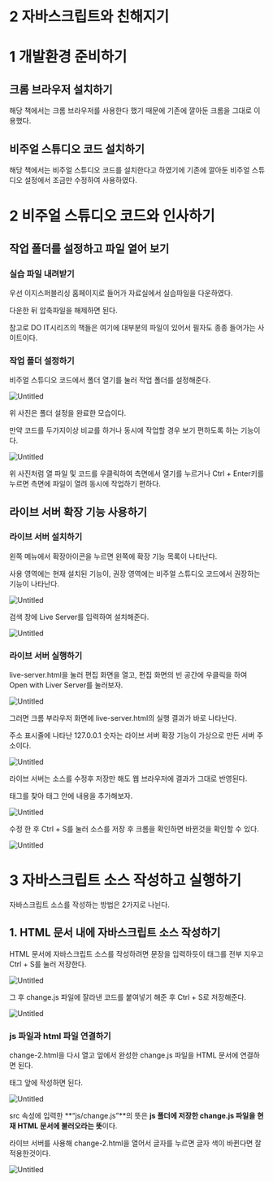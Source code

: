 # 2 자바스크립트와 친해지기

# 1 개발환경 준비하기

## 크롬 브라우저 설치하기

해당 책에서는 크롬 브라우저를 사용한다 했기 때문에 기존에 깔아둔 크롬을 그대로 이용했다.

## 비주얼 스튜디오 코드 설치하기

해당 책에서는 비주얼 스튜디오 코드를 설치한다고 하였기에 기존에 깔아둔 비주얼 스튜디오 설정에서 조금만 수정하여 사용하였다.

# 2 비주얼 스튜디오 코드와 인사하기

## 작업 폴더를 설정하고 파일 열어 보기

### 실습 파일 내려받기

우선 이지스퍼블리싱 홈페이지로 들어가 자료실에서 실습파일을 다운하였다.

다운한 뒤 압축파일을 해제하면 된다.

참고로 DO IT시리즈의 책들은 여기에 대부분의 파일이 있어서 필자도 종종 들어가는 사이트이다.

### 작업 폴더 설정하기

비주얼 스튜디오 코드에서 폴더 열기를 눌러 작업 폴더를 설정해준다.

![Untitled](2%20%E1%84%8C%E1%85%A1%E1%84%87%E1%85%A1%E1%84%89%E1%85%B3%E1%84%8F%E1%85%B3%E1%84%85%E1%85%B5%E1%86%B8%E1%84%90%E1%85%B3%E1%84%8B%E1%85%AA%20%E1%84%8E%E1%85%B5%E1%86%AB%E1%84%92%E1%85%A2%E1%84%8C%E1%85%B5%E1%84%80%E1%85%B5%20b6d112c6b66e423aa481be7ec5eed149/Untitled.png)

위 사진은 폴더 설정을 완료한 모습이다.

만약 코드를 두가지이상 비교를 하거나 동시에 작업할 경우 보기 편하도록 하는 기능이다.

![Untitled](2%20%E1%84%8C%E1%85%A1%E1%84%87%E1%85%A1%E1%84%89%E1%85%B3%E1%84%8F%E1%85%B3%E1%84%85%E1%85%B5%E1%86%B8%E1%84%90%E1%85%B3%E1%84%8B%E1%85%AA%20%E1%84%8E%E1%85%B5%E1%86%AB%E1%84%92%E1%85%A2%E1%84%8C%E1%85%B5%E1%84%80%E1%85%B5%20b6d112c6b66e423aa481be7ec5eed149/Untitled%201.png)

위 사진처럼 열 파일 및 코드를 우클릭하여 측면에서 열기를 누르거나 Ctrl + Enter키를 누르면 측면에 파일이 열려 동시에 작업하기 편하다.

## 라이브 서버 확장 기능 사용하기

### 라이브 서버 설치하기

왼쪽 메뉴에서 확장아이콘을 누르면 왼쪽에 확장 기능 목록이 나타난다.

사용 영역에는 현재 설치된 기능이, 권장 영역에는 비주얼 스튜디오 코드에서 권장하는 기능이 나타난다.

![Untitled](2%20%E1%84%8C%E1%85%A1%E1%84%87%E1%85%A1%E1%84%89%E1%85%B3%E1%84%8F%E1%85%B3%E1%84%85%E1%85%B5%E1%86%B8%E1%84%90%E1%85%B3%E1%84%8B%E1%85%AA%20%E1%84%8E%E1%85%B5%E1%86%AB%E1%84%92%E1%85%A2%E1%84%8C%E1%85%B5%E1%84%80%E1%85%B5%20b6d112c6b66e423aa481be7ec5eed149/Untitled%202.png)

검색 창에 Live Server를 입력하여 설치해준다.

![Untitled](2%20%E1%84%8C%E1%85%A1%E1%84%87%E1%85%A1%E1%84%89%E1%85%B3%E1%84%8F%E1%85%B3%E1%84%85%E1%85%B5%E1%86%B8%E1%84%90%E1%85%B3%E1%84%8B%E1%85%AA%20%E1%84%8E%E1%85%B5%E1%86%AB%E1%84%92%E1%85%A2%E1%84%8C%E1%85%B5%E1%84%80%E1%85%B5%20b6d112c6b66e423aa481be7ec5eed149/Untitled%203.png)

### 라이브 서버 실행하기

live-server.html을 눌러 편집 화면을 열고, 편집 화면의 빈 공간에 우클릭을 하여 Open with Liver Server를 눌러보자.

![Untitled](2%20%E1%84%8C%E1%85%A1%E1%84%87%E1%85%A1%E1%84%89%E1%85%B3%E1%84%8F%E1%85%B3%E1%84%85%E1%85%B5%E1%86%B8%E1%84%90%E1%85%B3%E1%84%8B%E1%85%AA%20%E1%84%8E%E1%85%B5%E1%86%AB%E1%84%92%E1%85%A2%E1%84%8C%E1%85%B5%E1%84%80%E1%85%B5%20b6d112c6b66e423aa481be7ec5eed149/Untitled%204.png)

그러면 크롬 부라우저 화면에 live-server.html의 실행 결과가 바로 나타난다.

주소 표시줄에 나타난 127.0.0.1 숫자는 라이브 서버 확장 기능이 가상으로 만든 서버 주소이다.

![Untitled](2%20%E1%84%8C%E1%85%A1%E1%84%87%E1%85%A1%E1%84%89%E1%85%B3%E1%84%8F%E1%85%B3%E1%84%85%E1%85%B5%E1%86%B8%E1%84%90%E1%85%B3%E1%84%8B%E1%85%AA%20%E1%84%8E%E1%85%B5%E1%86%AB%E1%84%92%E1%85%A2%E1%84%8C%E1%85%B5%E1%84%80%E1%85%B5%20b6d112c6b66e423aa481be7ec5eed149/Untitled%205.png)

라이브 서버는 소스를 수정후 저장만 해도 웹 브라우저에 결과가 그대로 반영된다.

<body>태그를 찾아 태그 안에 내용을 추가해보자.

![Untitled](2%20%E1%84%8C%E1%85%A1%E1%84%87%E1%85%A1%E1%84%89%E1%85%B3%E1%84%8F%E1%85%B3%E1%84%85%E1%85%B5%E1%86%B8%E1%84%90%E1%85%B3%E1%84%8B%E1%85%AA%20%E1%84%8E%E1%85%B5%E1%86%AB%E1%84%92%E1%85%A2%E1%84%8C%E1%85%B5%E1%84%80%E1%85%B5%20b6d112c6b66e423aa481be7ec5eed149/Untitled%206.png)

수정 한 후 Ctrl + S를 눌러 소스를 저장 후 크롬을 확인하면 바뀐것을 확인할 수 있다.

![Untitled](2%20%E1%84%8C%E1%85%A1%E1%84%87%E1%85%A1%E1%84%89%E1%85%B3%E1%84%8F%E1%85%B3%E1%84%85%E1%85%B5%E1%86%B8%E1%84%90%E1%85%B3%E1%84%8B%E1%85%AA%20%E1%84%8E%E1%85%B5%E1%86%AB%E1%84%92%E1%85%A2%E1%84%8C%E1%85%B5%E1%84%80%E1%85%B5%20b6d112c6b66e423aa481be7ec5eed149/Untitled%207.png)

# 3 자바스크립트 소스 작성하고 실행하기

자바스크립트 소스를 작성하는 방법은 2가지로 나뉜다.

## 1. HTML 문서 내에 자바스크립트 소스 작성하기

HTML 문서에 자바스크립트 소스를 작성하려면 문장을 입력하듯이 <script> 태그 안에 작성하면 된다.

단 아래 규칙에 주의하여 작성하여야 한다.

1. <script> 태그는 HTML 문서 어디에든 사용이 가능하다.
2. <script> 태그는 한 문서 내에서 여러 개를 사용해도 된다.
3. <script> 태그는 삽입된 위치에서 소스가 실행된다.

### <script> 태그와 함께 작성된 자바스크립트 소스 확인하기

change-1.html 파일을 열어 <script> 태그의 위치를 확인해보자.

![Untitled](2%20%E1%84%8C%E1%85%A1%E1%84%87%E1%85%A1%E1%84%89%E1%85%B3%E1%84%8F%E1%85%B3%E1%84%85%E1%85%B5%E1%86%B8%E1%84%90%E1%85%B3%E1%84%8B%E1%85%AA%20%E1%84%8E%E1%85%B5%E1%86%AB%E1%84%92%E1%85%A2%E1%84%8C%E1%85%B5%E1%84%80%E1%85%B5%20b6d112c6b66e423aa481be7ec5eed149/Untitled%208.png)

<script> 태그 안에 자바스크립트 소스가 들어있는걸 확인이 가능하다.

### 자바스크립트 작동 결과 확인하기

자바스크립트가 포함된 HTML 문서는 브라우저에서 확인이 가능하다.

change-1.html을 열어 브라우저 화면에 나타난 ‘자바스크립트’라는 글자를 누르면 작성한 자바스크립트 소스가 적용되어 글자 색이 변경된다.

![Untitled](2%20%E1%84%8C%E1%85%A1%E1%84%87%E1%85%A1%E1%84%89%E1%85%B3%E1%84%8F%E1%85%B3%E1%84%85%E1%85%B5%E1%86%B8%E1%84%90%E1%85%B3%E1%84%8B%E1%85%AA%20%E1%84%8E%E1%85%B5%E1%86%AB%E1%84%92%E1%85%A2%E1%84%8C%E1%85%B5%E1%84%80%E1%85%B5%20b6d112c6b66e423aa481be7ec5eed149/Untitled%209.png)

<script> 태그는 HTML 문서 어디에 있던 상관없다.

하지만 매번 <script>의 위치를 고려하는 것은 번거롭기 때문에 보통 HTML문서 내용이 끝나는 </body> 태그 앞에 삽입한다.

때문에 이제부터는 <script> 태그는 </body> 앞에 삽입하도록 하겠다.

## 외부 스크립트 파일을 연결하는 이유

HTML 문서와 자바스크립트 소스를 분리하여 작합하기 위해 외부 스크립트 파일을 연결하는 방법을 알아보겠다.

보통 **실무에서는 자바스크립트 소스를 따로 작성하여 HTML 문서에 연결하는 것을 ‘외부 스크립트 파일을 연결한다’**라고 말한다.

**왜 이런 작업이 필요할까?**

규모가 큰 프로젝트인 경우에는 분리하는것이 더 효율적이기 때문이다.

100개의 HTML 문서가 있다면 이를 자바스크립트를 일일히 넣기보다는 따로 만들어 연결하는게 더 효율적이기 때문이다.

> 글자 색을 파란색에서 빨간색으로 바꿔 주는 자바 스크립트를 5개의 HTML 문서에 사용시 각 HTML 문서에 복사 붙여넣기를 하면 된다.
> 

하지만 위의 예시처럼 5개가 아닌 100개가 넘는 문서일 경우에는 수작업이 매우 번거로워진다.

때문에 보통 자바스크립트를 따로 작성해 HTML 문서에 연결한다.

**해당 방법은 HTML 문서와 자바스크립트 코드가 섞이지 않는 장점도 있어 실무에서 많이 사용한다.**

## 외부 스크립트 파일 연결하기

### js 파일 생성하기

js-file 폴더를 작업 폴더로 지정후 Ctrl + N을 눌러 새 문서를 만들어보자.

![Untitled](2%20%E1%84%8C%E1%85%A1%E1%84%87%E1%85%A1%E1%84%89%E1%85%B3%E1%84%8F%E1%85%B3%E1%84%85%E1%85%B5%E1%86%B8%E1%84%90%E1%85%B3%E1%84%8B%E1%85%AA%20%E1%84%8E%E1%85%B5%E1%86%AB%E1%84%92%E1%85%A2%E1%84%8C%E1%85%B5%E1%84%80%E1%85%B5%20b6d112c6b66e423aa481be7ec5eed149/Untitled%2010.png)

만든 문서를 Ctrl + S를 눌러 js - file - 02 - js 폴더에 저장한다.

그러면 탐색기에서 change.js 파일이 생긴것을 확인이 가능하다.

![Untitled](2%20%E1%84%8C%E1%85%A1%E1%84%87%E1%85%A1%E1%84%89%E1%85%B3%E1%84%8F%E1%85%B3%E1%84%85%E1%85%B5%E1%86%B8%E1%84%90%E1%85%B3%E1%84%8B%E1%85%AA%20%E1%84%8E%E1%85%B5%E1%86%AB%E1%84%92%E1%85%A2%E1%84%8C%E1%85%B5%E1%84%80%E1%85%B5%20b6d112c6b66e423aa481be7ec5eed149/Untitled%2011.png)

### 자바스크립트 소스 코드 저장하기

탐색기 화면에서 change-2.html을 누르고 <script> 태그 안에 들어 있는 자바 스크립트 소스를 드래그후 우클릭하여 [잘라내기]를 선택한다. 또는 Ctrl + X를 눌러도 된다.

![Untitled](2%20%E1%84%8C%E1%85%A1%E1%84%87%E1%85%A1%E1%84%89%E1%85%B3%E1%84%8F%E1%85%B3%E1%84%85%E1%85%B5%E1%86%B8%E1%84%90%E1%85%B3%E1%84%8B%E1%85%AA%20%E1%84%8E%E1%85%B5%E1%86%AB%E1%84%92%E1%85%A2%E1%84%8C%E1%85%B5%E1%84%80%E1%85%B5%20b6d112c6b66e423aa481be7ec5eed149/Untitled%2012.png)

그런 다음 <script> 태그와 </script> 태그를 전부 지우고 Ctrl + S를 눌러 저장한다.

![Untitled](2%20%E1%84%8C%E1%85%A1%E1%84%87%E1%85%A1%E1%84%89%E1%85%B3%E1%84%8F%E1%85%B3%E1%84%85%E1%85%B5%E1%86%B8%E1%84%90%E1%85%B3%E1%84%8B%E1%85%AA%20%E1%84%8E%E1%85%B5%E1%86%AB%E1%84%92%E1%85%A2%E1%84%8C%E1%85%B5%E1%84%80%E1%85%B5%20b6d112c6b66e423aa481be7ec5eed149/Untitled%2013.png)

그 후 change.js 파일에 잘라낸 코드를 붙여넣기 해준 후 Ctrl + S로 저장해준다.

![Untitled](2%20%E1%84%8C%E1%85%A1%E1%84%87%E1%85%A1%E1%84%89%E1%85%B3%E1%84%8F%E1%85%B3%E1%84%85%E1%85%B5%E1%86%B8%E1%84%90%E1%85%B3%E1%84%8B%E1%85%AA%20%E1%84%8E%E1%85%B5%E1%86%AB%E1%84%92%E1%85%A2%E1%84%8C%E1%85%B5%E1%84%80%E1%85%B5%20b6d112c6b66e423aa481be7ec5eed149/Untitled%2014.png)

### js 파일과 html 파일 연결하기

change-2.html을 다시 열고 앞에서 완성한 change.js 파일을 HTML 문서에 연결하면 된다.

</body> 태그 앞에 작성하면 된다.

![Untitled](2%20%E1%84%8C%E1%85%A1%E1%84%87%E1%85%A1%E1%84%89%E1%85%B3%E1%84%8F%E1%85%B3%E1%84%85%E1%85%B5%E1%86%B8%E1%84%90%E1%85%B3%E1%84%8B%E1%85%AA%20%E1%84%8E%E1%85%B5%E1%86%AB%E1%84%92%E1%85%A2%E1%84%8C%E1%85%B5%E1%84%80%E1%85%B5%20b6d112c6b66e423aa481be7ec5eed149/Untitled%2015.png)

src 속성에 입력한 **“js/change.js”**의 뜻은 **js 폴더에 저장한 change.js 파일을 현재 HTML 문서에 불러오라는 뜻**이다.

라이브 서버를 사용해 change-2.html을 열어서 글자를 누르면 글자 색이 바뀐다면 잘 적용한것이다.

![Untitled](2%20%E1%84%8C%E1%85%A1%E1%84%87%E1%85%A1%E1%84%89%E1%85%B3%E1%84%8F%E1%85%B3%E1%84%85%E1%85%B5%E1%86%B8%E1%84%90%E1%85%B3%E1%84%8B%E1%85%AA%20%E1%84%8E%E1%85%B5%E1%86%AB%E1%84%92%E1%85%A2%E1%84%8C%E1%85%B5%E1%84%80%E1%85%B5%20b6d112c6b66e423aa481be7ec5eed149/Untitled%2016.png)
